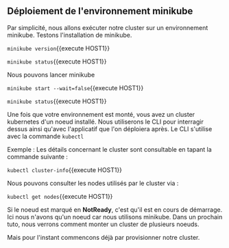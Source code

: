 ## Déploiement de l'environnement minikube

Par simplicité, nous allons exécuter notre cluster sur un environnement minikube. Testons l'installation de minikube.

`minikube version`{{execute HOST1}}

`minikube status`{{execute HOST1}}

Nous pouvons lancer minikube

`minikube start --wait=false`{{execute HOST1}}

`minikube status`{{execute HOST1}}

Une fois que votre environnement est monté, vous avez un cluster kubernetes d'un noeud installé. Nous utiliserons le CLI pour interragir dessus ainsi qu'avec l'applicatif que l'on déploiera après. Le CLI s'utilise avec la commande `kubectl`

Exemple : Les détails concernant le cluster sont consultable en tapant la commande suivante :

`kubectl cluster-info`{{execute HOST1}}

Nous pouvons consulter les nodes utilisés par le cluster via :

`kubectl get nodes`{{execute HOST1}}

Si le noeud est marqué en **NotReady**, c'est qu'il est en cours de démarrage.
Ici nous n'avons qu'un noeud car nous utilisons minikube. Dans un prochain tuto, nous verrons comment monter un cluster de plusieurs noeuds.

Mais pour l'instant commencons déjà par provisionner notre cluster.

